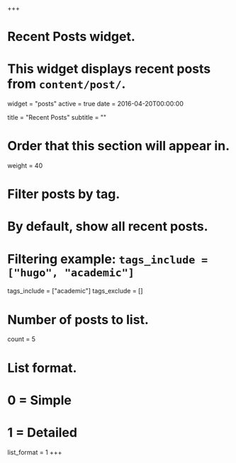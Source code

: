 +++
# Recent Posts widget.
# This widget displays recent posts from `content/post/`.
widget = "posts"
active = true
date = 2016-04-20T00:00:00

title = "Recent Posts"
subtitle = ""

# Order that this section will appear in.
weight = 40

# Filter posts by tag.
#  By default, show all recent posts.
#  Filtering example: `tags_include = ["hugo", "academic"]`
tags_include = ["academic"]
tags_exclude = []

# Number of posts to list.
count = 5

# List format.
#   0 = Simple
#   1 = Detailed
list_format = 1
+++

